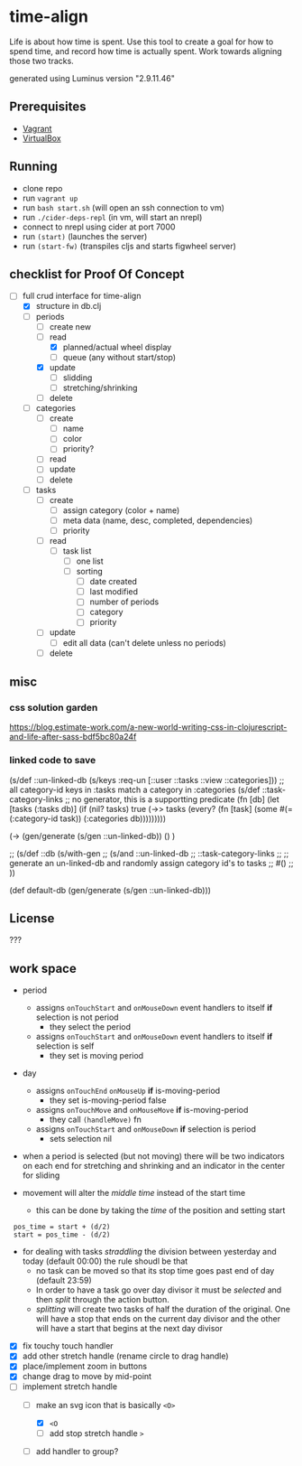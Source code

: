 # time-align

Life is about how time is spent. Use this tool to create a goal for how to spend time, and record how time is actually spent. Work towards aligning those two tracks.  

generated using Luminus version "2.9.11.46"

## Prerequisites
- [Vagrant][1]
- [VirtualBox][2]

[1]: https://www.vagrantup.com/
[2]: https://www.virtualbox.org/wiki/VirtualBox

## Running

- clone repo
- run `vagrant up`
- run `bash start.sh` (will open an ssh connection to vm)
- run `./cider-deps-repl` (in vm, will start an nrepl)
- connect to nrepl using cider at port 7000
- run `(start)` (launches the server)
- run `(start-fw)` (transpiles cljs and starts figwheel server)

## checklist for Proof Of Concept
- [ ] full crud interface for time-align
  - [x] structure in db.clj
  - [ ] periods
    - [ ] create new
    - [ ] read
      - [x] planned/actual wheel display
      - [ ] queue (any without start/stop)
    - [x] update
      - [ ] slidding
      - [ ] stretching/shrinking
    - [ ] delete
  - [ ] categories
    - [ ] create 
      - [ ] name
      - [ ] color
      - [ ] priority?
    - [ ] read 
    - [ ] update
    - [ ] delete
  - [ ] tasks
    - [ ] create
      - [ ] assign category (color + name)
      - [ ] meta data (name, desc, completed, dependencies)
      - [ ] priority
    - [ ] read
      - [ ] task list 
        - [ ] one list
        - [ ] sorting
          - [ ] date created
          - [ ] last modified
          - [ ] number of periods
          - [ ] category
          - [ ] priority
    - [ ] update
      - [ ] edit all data (can't delete unless no periods)
    - [ ] delete

## misc
### css solution garden
https://blog.estimate-work.com/a-new-world-writing-css-in-clojurescript-and-life-after-sass-bdf5bc80a24f
### linked code to save
(s/def ::un-linked-db (s/keys :req-un [::user ::tasks ::view ::categories]))
;; all category-id keys in :tasks match a category in :categories
(s/def ::task-category-links ;; no generator, this is a supportting predicate
  (fn [db]
    (let [tasks (:tasks db)]
      (if (nil? tasks)
        true
        (->> tasks
             (every?
              (fn [task]
                (some #(= (:category-id task))
                      (:categories db)))))))))

(-> (gen/generate (s/gen ::un-linked-db))
    ()
 )

;; (s/def ::db (s/with-gen
;;               (s/and ::un-linked-db
;;                      ::task-category-links
;;                      ;; generate an un-linked-db and randomly assign category id's to tasks
;;                      #()
;;                      ))

(def default-db (gen/generate (s/gen ::un-linked-db)))


## License
???

## work space
- period 
  - assigns `onTouchStart` and `onMouseDown` event handlers to itself **if** selection is not period
    - they select the period 
  - assigns `onTouchStart` and `onMouseDown` event handlers to itself **if** selection is self
    - they set is moving period
- day 
  - assigns `onTouchEnd` `onMouseUp` **if** is-moving-period
    - they set is-moving-period false
  - assigns `onTouchMove` and `onMouseMove` **if** is-moving-period
    - they call `(handleMove)` fn
  - assigns `onTouchStart` and `onMouseDown` **if** selection is period 
    - sets selection nil

- when a period is selected (but not moving) there will be two indicators on each end for stretching and shrinking and an indicator in the center for sliding
- movement will alter the _middle time_ instead of the start time
  - this can be done by taking the _time_ of the position and setting start 
 ```
  pos_time = start + (d/2)
  start = pos_time - (d/2) 
 ```
 
 - for dealing with tasks _straddling_ the division between yesterday and today (default 00:00) the rule shoudl be that
   - no task can be moved so that its stop time goes past end of day (default 23:59) 
   - In order to have a task go over day divisor it must be _selected_ and then _split_ through the action button.
   - _splitting_ will create two tasks of half the duration of the original. One will have a stop that ends on the current day divisor and the other will have a start that begins at the next day divisor


- [x] fix touchy touch handler
- [x] add other stretch handle (rename circle to drag handle)
- [x] place/implement zoom in buttons
- [x] change drag to move by mid-point
- [ ] implement stretch handle
  - [ ] make an svg icon that is basically `<O>`
    - [x] `<O`
    - [ ] add stop stretch handle `>`
  - [ ] add handler to group?


